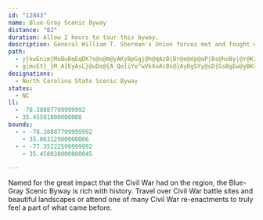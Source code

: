 ```yaml
---
id: "12843"
name: Blue-Gray Scenic Byway
distance: "82"
duration: Allow 2 hours to tour this byway.
description: General William T. Sherman's Union forces met and fought with General Joseph Johnston's Confederate forces along several portions of this route.
path:
  - y}kwEnim}MoBuBqEqDK?s@u@m@yAKyBpGgj@h@qAzB{Br@e@dp@aP|Bs@hoBy|@r@KzJ]rQl@`MCrAWdLyCza@iLbS{HxDyBnJmHrWoTbBgAlGeDzHuFxAqAx@_AxCaFr@_Bj@uBb@mEt@iRXkARe@^g@rIaIbCsCxMiRtKeNnAuBlKiW~IkU~_@wh@lLeObCkDfAmBlGgNrCwHnEmO|BsBhDgBjHyC`E_C~B_BlD_DbAGrFp@|Bz@hD`@nLd@xBg@fJmEvHuE`MmKpFaFdAm@|@WdADvVfHnAF|@UjHsHd@eAd@gFr@{MRgBj@eAbB{AfDqBnBs@d@Kt\~@rCPtNhDn@J~@?tIeAbB[xc@sK|FkYvCgIbHiQbDgJvAsC~@yAd@_@tHyDdGiCbAw@|@_Az@eCv@u@hAs@}EaHw@sMAaCHcBbBkJj@oCl@oB`\ad@bIaPbAeDzGsc@bDuLbGqQ~Lca@dBeFnM}SjIiMlEyDvI{FlG}@f]gCnLeAlAUsAyGcAsDe@aDS_DN}FlHayA|Bef@OiLuAuZs@ig@aCox@{A_b@iAoV]gF}Iyg@qGs]cAsGv@g@|Z~UzKxJpK~GfFnBjHxB~GdBh[bJt_@lM|Dr@rl@~HjIn@lEJpn@~B~AQjIsCNiKU_IxAkSn@sEr@yBtBsClB{Bx@kBd@aBf@eFMsCs@}WoAey@e@aGcAaIB_@YaL|Bo_@NiEWst@kJsaAAmBXuSaC{l@K{Ac@_CKmBI}XrAyINeCDmFE{D_@sDs@eE[aAuEoJeTwWgBkCaMcWwHkWmFmP_AoECw{@IeC[sBgDqPeA_EaCiL{BuLmD{SY{E?mBHyC`@aLH_@LeCMmBBy@_@uKn@e]`@gO`DyiAfCgf@~HwdBWaCc@kBi@{A}HmO}D}NuEmM|a@}SxcAmg@dGkDpRwUtR{SpEiFxAgCtMcXd@m@hBwAbAa@bASt@K|ACz@J~JdCdLrArE?jOq@Uig@HwAnCmGXuAH}BYyx@OeGiBiZmAwWeBySc@_IcCy`AO_H@aBzKgeAbLedAd@aLcAi[|Dmo@b@oBlUsn@t_@_}@TeJb@yv@CuOuRod@oMvE}A~@[~Ay@f@mBd@gCd@eAQ_B_AgAmAaAmDcA_F^wWn@_Z~KRJ_Il@cLj@oGrAsFx@kBxBaE~ByBrA_AlBaAzX{KxBiAbBgAnBkB|AsBz@aBvA{DhIu^~@iFl@qFX{JNof@ZmEf@gDj@qBrA_D|hAouB|F{K~@kC|AoGr@mE~@_E^uClGol@b@mGh@{WvYkBXI~EeCzE{CdE_D|EeE|B{@|C_BrEeD~LwJbBeA^QpJ{AnAcAx@aA\q@n@sBxB_Z^aIHgAn@eCt@yAvAeBb]e`@`B{BnAsC|BmLnAuIrAsH^aDCwXLkEIy\n@_Dl@uAnAuAtA}@rA_@hAKzKXtQjAtIbAfFVbILhPu@lC_@xB_Ah@_@lAyAxEsIlAsAnAeAxBeAvCg@fGm@dCCvBXbBn@pAx@tGzI|BfBtBv@nB^~F`@tDy}@jGmq@PgDGyEi@{J{Eyc@uAeKi@cGOm@YSh@ed@NsFxA}OLeD@qGs@sc@LuBdDi\LsABuDkBaHyGcRkJsUsDgIsAgBs@o@QkADke@Em[GkByAmEcIcYwA{DgYuq@eAsBmH_LOGx@_LxEcrAvGk|AOwEeA{Kc@uFMsC\}NI__@AeBq@gL?_ALgCnAaNHoDMiByEab@[mEa@uM_@wBsD}Os@oG[sFHgC`Gax@hAoQ?sBcBab@y@IgDAyCXwCp@oFlB]?i@q@rAmCvC{Mt@yBj^{m@bCaE|@eAdQoNnp@mq@dCuBpi@q]vp@cb@jK}GfCmBfHeH|EuFdt@iu@|AyBdBaDvjAkiCtAgFr@kD|QmqAzBoO\{Ane@o~A|e@mjBtAoGfD}[r@gJ?_I}BkZAiEp@q`@Noz@HoCRsBdBuP|@aG`Lke@xM{k@dS_bAbHcZzIu]|Rwy@|AsG
  - g|mvEt}_}M_A{EyAsL}@uDo@{A_Qo[iYe^wVkXoAcBs@}AyDgSYy@sD{GsBgEw@yBKs@m@mHWmIDaGp@mSAiESgBiCiN_@qAy@qB_A{AmE{F
designations:
  - North Carolina State Scenic Byway
states:
  - NC
ll:
  - -78.38887799999992
  - 35.45581800000008
bounds:
  - - -78.38887799999992
    - 35.06312900000006
  - - -77.35222599999992
    - 35.458038000000045

---
```


Named for the great impact that the Civil War had on the region, the Blue-Gray Scenic Byway is rich with history. Travel over Civil War battle sites and beautiful landscapes or attend one of many Civil War re-enactments to truly feel a part of what came before. 
